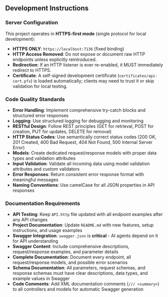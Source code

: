 ## Development Instructions

### Server Configuration
This project operates in **HTTPS-first mode** (single protocol for local development):
- **HTTPS ONLY**: `https://localhost:7136` (fixed binding)
- **HTTP Access Removed**: Do not expose or document raw HTTP endpoints unless explicitly reintroduced.
- **Redirection**: If an HTTP listener is ever re-enabled, it MUST immediately redirect to HTTPS.
- **Certificate**: A self-signed development certificate (`certificates/api-cert.pfx`) is loaded automatically; clients may need to trust it or skip validation for local testing.


### Code Quality Standards
- **Error Handling**: Implement comprehensive try-catch blocks and structured error responses
- **Logging**: Use structured logging for debugging and monitoring
- **RESTful Design**: Follow REST principles (GET for retrieval, POST for creation, PUT for updates, DELETE for removal)
- **HTTP Status Codes**: Use semantically correct status codes (200 OK, 201 Created, 400 Bad Request, 404 Not Found, 500 Internal Server Error)
- **Models**: Create dedicated request/response models with proper data types and validation attributes
- **Input Validation**: Validate all incoming data using model validation attributes and custom validators
- **Error Responses**: Return consistent error response format with meaningful messages
- **Naming Conventions**: Use camelCase for all JSON properties in API responses

### Documentation Requirements
- **API Testing**: Keep `API.http` file updated with all endpoint examples after any API changes
- **Project Documentation**: Update `README.md` with new features, setup instructions, and usage examples
- **Swagger Integration**: `swagger.json` is **critical** - AI agents depend on it for API understanding
- **Swagger Content**: Include comprehensive descriptions, request/response examples, and parameter details
- **Complete Documentation**: Document every endpoint, all request/response models, and possible error scenarios
- **Schema Documentation**: All parameters, request schemas, and response schemas must have clear descriptions, data types, and example values in Swagger
- **Code Comments**: Add XML documentation comments (`/// <summary>`) to all controllers and models for automatic Swagger generation